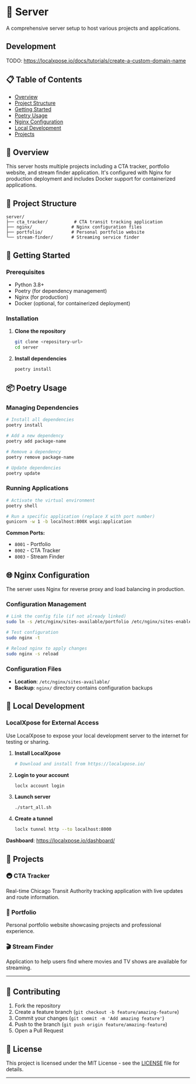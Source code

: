 # 🚀 Server

A comprehensive server setup to host various projects and applications.

## Development
TODO: https://localxpose.io/docs/tutorials/create-a-custom-domain-name

## 📋 Table of Contents

- [Overview](#overview)
- [Project Structure](#project-structure)
- [Getting Started](#getting-started)
- [Poetry Usage](#poetry-usage)
- [Nginx Configuration](#nginx-configuration)
- [Local Development](#local-development)
- [Projects](#projects)

## 🎯 Overview

This server hosts multiple projects including a CTA tracker, portfolio website, and stream finder application. It's configured with Nginx for production deployment and includes Docker support for containerized applications.

## 📁 Project Structure

```
server/
├── cta_tracker/          # CTA transit tracking application
├── nginx/               # Nginx configuration files
├── portfolio/           # Personal portfolio website
└── stream-finder/       # Streaming service finder
```

## 🚀 Getting Started

### Prerequisites

- Python 3.8+
- Poetry (for dependency management)
- Nginx (for production)
- Docker (optional, for containerized deployment)

### Installation

1. **Clone the repository**
   ```bash
   git clone <repository-url>
   cd server
   ```

2. **Install dependencies**
   ```bash
   poetry install
   ```

## 📦 Poetry Usage

### Managing Dependencies

```bash
# Install all dependencies
poetry install

# Add a new dependency
poetry add package-name

# Remove a dependency
poetry remove package-name

# Update dependencies
poetry update
```

### Running Applications

```bash
# Activate the virtual environment
poetry shell

# Run a specific application (replace X with port number)
gunicorn -w 1 -b localhost:800X wsgi:application
```

**Common Ports:**
- `8001` - Portfolio
- `8002` - CTA Tracker
- `8003` - Stream Finder

## 🌐 Nginx Configuration

The server uses Nginx for reverse proxy and load balancing in production.

### Configuration Management

```bash
# Link the config file (if not already linked)
sudo ln -s /etc/nginx/sites-available/portfolio /etc/nginx/sites-enabled/

# Test configuration
sudo nginx -t

# Reload nginx to apply changes
sudo nginx -s reload
```

### Configuration Files

- **Location**: `/etc/nginx/sites-available/`
- **Backup**: `nginx/` directory contains configuration backups

## 🔧 Local Development

### LocalXpose for External Access

Use LocalXpose to expose your local development server to the internet for testing or sharing.

1. **Install LocalXpose**
   ```bash
   # Download and install from https://localxpose.io/
   ```

2. **Login to your account**
   ```bash
   loclx account login
   ```

3. **Launch server**
   ```bash
   ./start_all.sh
   ```
3. **Create a tunnel**
   ```bash
   loclx tunnel http --to localhost:8000
   ```

**Dashboard**: https://localxpose.io/dashboard/

## 📱 Projects

### 🚇 CTA Tracker
Real-time Chicago Transit Authority tracking application with live updates and route information.

### 🎨 Portfolio
Personal portfolio website showcasing projects and professional experience.

### 🎬 Stream Finder
Application to help users find where movies and TV shows are available for streaming.

---

## 🤝 Contributing

1. Fork the repository
2. Create a feature branch (`git checkout -b feature/amazing-feature`)
3. Commit your changes (`git commit -m 'Add amazing feature'`)
4. Push to the branch (`git push origin feature/amazing-feature`)
5. Open a Pull Request

## 📄 License

This project is licensed under the MIT License - see the [LICENSE](LICENSE) file for details.

---

